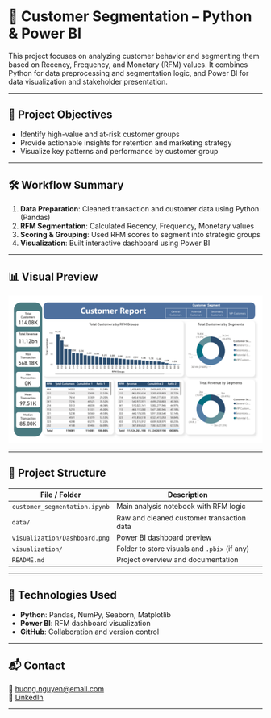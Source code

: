 
# 🧩 Customer Segmentation – Python & Power BI

This project focuses on analyzing customer behavior and segmenting them based on Recency, Frequency, and Monetary (RFM) values. It combines Python for data preprocessing and segmentation logic, and Power BI for data visualization and stakeholder presentation.

---

## 🧠 Project Objectives

- Identify high-value and at-risk customer groups
- Provide actionable insights for retention and marketing strategy
- Visualize key patterns and performance by customer group

---

## 🛠️ Workflow Summary

1. **Data Preparation**: Cleaned transaction and customer data using Python (Pandas)
2. **RFM Segmentation**: Calculated Recency, Frequency, Monetary values
3. **Scoring & Grouping**: Used RFM scores to segment into strategic groups
4. **Visualization**: Built interactive dashboard using Power BI

---

## 📊 Visual Preview

![Dashboard](visualization/Dashboard.png)

---

## 📁 Project Structure

| File / Folder | Description |
|---------------|-------------|
| `customer_segmentation.ipynb` | Main analysis notebook with RFM logic |
| `data/` | Raw and cleaned customer transaction data |
| `visualization/Dashboard.png` | Power BI dashboard preview |
| `visualization/` | Folder to store visuals and `.pbix` (if any) |
| `README.md` | Project overview and documentation |

---

## 🧰 Technologies Used

- **Python**: Pandas, NumPy, Seaborn, Matplotlib
- **Power BI**: RFM dashboard visualization
- **GitHub**: Collaboration and version control

---

## 📬 Contact

📧 huong.nguyen@email.com  
💼 [LinkedIn](https://www.linkedin.com/in/yourprofile)

---
